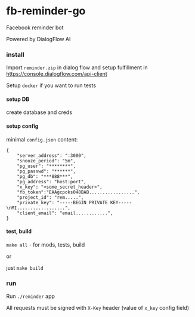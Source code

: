 # fb-reminder-go

Facebook reminder bot

Powered by DialogFlow AI

### install

Import `reminder.zip` in dialog flow and setup fulfillment in https://console.dialogflow.com/api-client

Setup `docker` if you want to run tests 

#### setup DB

create database and creds

#### setup config

minimal `config.json` content:

```  
{  
    "server_address": ":3000",
    "snooze_period": "5m",
    "pg_user": "********",
    "pg_passwd": "******",
    "pg_db": "***888***",
    "pg_address": "host:port",
    "x_key": "<some_secret_header>",
    "fb_token":"EAAgcpoks048BAB.................",
    "project_id": "rem.....",
    "private_key": "-----BEGIN PRIVATE KEY-----\nMI..................",
    "client_email": "email............",
}
```

#### test, build

`make all` - for mods, tests, build  

or 

just `make build` 

### run

Run `./reminder` app

All requests must be signed with `X-Key` header (value of `x_key` config field)
